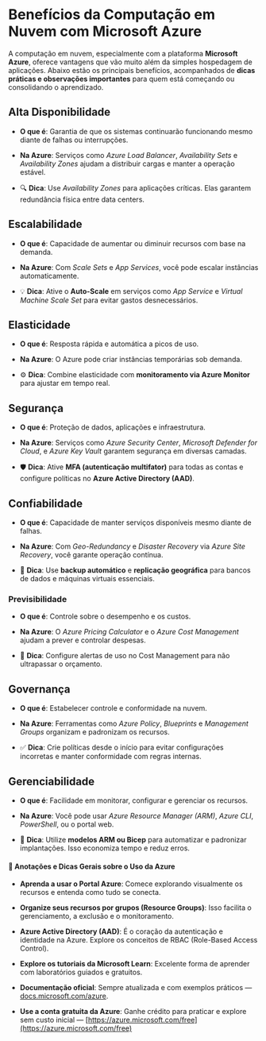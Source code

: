# **Benefícios da Computação em Nuvem com Microsoft Azure**

A computação em nuvem, especialmente com a plataforma **Microsoft Azure**, oferece vantagens que vão muito além da simples hospedagem de aplicações. Abaixo estão os principais benefícios, acompanhados de **dicas práticas e observações importantes** para quem está começando ou consolidando o aprendizado.


## **Alta Disponibilidade**

- **O que é**: Garantia de que os sistemas continuarão funcionando mesmo diante de falhas ou interrupções.
    
- **Na Azure**: Serviços como _Azure Load Balancer_, _Availability Sets_ e _Availability Zones_ ajudam a distribuir cargas e manter a operação estável.
    
- 🔍 **Dica**: Use _Availability Zones_ para aplicações críticas. Elas garantem redundância física entre data centers.
    


## **Escalabilidade**

- **O que é**: Capacidade de aumentar ou diminuir recursos com base na demanda.
    
- **Na Azure**: Com _Scale Sets_ e _App Services_, você pode escalar instâncias automaticamente.
    
- 💡 **Dica**: Ative o **Auto-Scale** em serviços como _App Service_ e _Virtual Machine Scale Set_ para evitar gastos desnecessários.
    


## **Elasticidade**

- **O que é**: Resposta rápida e automática a picos de uso.
    
- **Na Azure**: O Azure pode criar instâncias temporárias sob demanda.
    
- ⚙️ **Dica**: Combine elasticidade com **monitoramento via Azure Monitor** para ajustar em tempo real.
    


## **Segurança**

- **O que é**: Proteção de dados, aplicações e infraestrutura.
    
- **Na Azure**: Serviços como _Azure Security Center_, _Microsoft Defender for Cloud_, e _Azure Key Vault_ garantem segurança em diversas camadas.
    
- 🛡️ **Dica**: Ative **MFA (autenticação multifator)** para todas as contas e configure políticas no **Azure Active Directory (AAD)**.
    


## **Confiabilidade**

- **O que é**: Capacidade de manter serviços disponíveis mesmo diante de falhas.
    
- **Na Azure**: Com _Geo-Redundancy_ e _Disaster Recovery_ via _Azure Site Recovery_, você garante operação contínua.
    
- 📌 **Dica**: Use **backup automático** e **replicação geográfica** para bancos de dados e máquinas virtuais essenciais.
    


### **Previsibilidade**

- **O que é**: Controle sobre o desempenho e os custos.
    
- **Na Azure**: O _Azure Pricing Calculator_ e o _Azure Cost Management_ ajudam a prever e controlar despesas.
    
- 💸 **Dica**: Configure alertas de uso no Cost Management para não ultrapassar o orçamento.
    

## **Governança**

- **O que é**: Estabelecer controle e conformidade na nuvem.
    
- **Na Azure**: Ferramentas como _Azure Policy_, _Blueprints_ e _Management Groups_ organizam e padronizam os recursos.
    
- ✅ **Dica**: Crie políticas desde o início para evitar configurações incorretas e manter conformidade com regras internas.
    


## **Gerenciabilidade**

- **O que é**: Facilidade em monitorar, configurar e gerenciar os recursos.
    
- **Na Azure**: Você pode usar _Azure Resource Manager (ARM)_, _Azure CLI_, _PowerShell_, ou o portal web.
    
- 🧰 **Dica**: Utilize **modelos ARM ou Bicep** para automatizar e padronizar implantações. Isso economiza tempo e reduz erros.
    


#### 📌 **Anotações e Dicas Gerais sobre o Uso da Azure**

- **Aprenda a usar o Portal Azure**: Comece explorando visualmente os recursos e entenda como tudo se conecta.
    
- **Organize seus recursos por grupos (Resource Groups)**: Isso facilita o gerenciamento, a exclusão e o monitoramento.
    
- **Azure Active Directory (AAD)**: É o coração da autenticação e identidade na Azure. Explore os conceitos de RBAC (Role-Based Access Control).
    
- **Explore os tutoriais da Microsoft Learn**: Excelente forma de aprender com laboratórios guiados e gratuitos.
    
- **Documentação oficial**: Sempre atualizada e com exemplos práticos — [docs.microsoft.com/azure](https://docs.microsoft.com/azure).
    
- **Use a conta gratuita da Azure**: Ganhe crédito para praticar e explore sem custo inicial — [https://azure.microsoft.com/free](https://azure.microsoft.com/free)